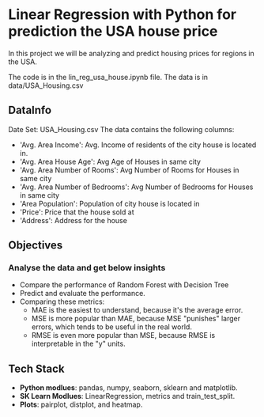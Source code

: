 # Linear Regression with Python for prediction the USA house price


In this project we will be analyzing and predict housing prices for regions in the USA.

The code is in the lin_reg_usa_house.ipynb file.
The data is in data/USA_Housing.csv

## DataInfo
Date Set: USA_Housing.csv
The data contains the following columns:


* 'Avg. Area Income': Avg. Income of residents of the city house is located in.
* 'Avg. Area House Age': Avg Age of Houses in same city
* 'Avg. Area Number of Rooms': Avg Number of Rooms for Houses in same city
* 'Avg. Area Number of Bedrooms': Avg Number of Bedrooms for Houses in same city
* 'Area Population': Population of city house is located in
* 'Price': Price that the house sold at
* 'Address': Address for the house

## Objectives
### Analyse the data and get below insights
- Compare the performance of Random Forest with Decision Tree
- Predict and evaluate the performance.
- Comparing these metrics:
    - MAE is the easiest to understand, because it's the average error.
    - MSE is more popular than MAE, because MSE "punishes" larger errors, which tends to be useful in the real world.
    - RMSE is even more popular than MSE, because RMSE is interpretable in the "y" units.




## Tech Stack
- **Python modlues**: pandas, numpy, seaborn, sklearn and matplotlib.
- **SK Learn Modlues**:  LinearRegression, metrics and train_test_split.
- **Plots**: pairplot, distplot, and heatmap.

